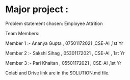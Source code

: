 # Major project : 

Problem statement chosen: Employee Attrition

Team Members:

Member 1 :-
Ananya Gupta , 07501172021 ,CSE-AI ,1st Yr

Member 2 :-
Sakshi Sihag , 05301172021 , CSE-AI , 1st Yr

Member 3 :-
Pari Khaitan , 05501172021 , CSE-AI ,1st Yr

Colab and Drive link are in the SOLUTION.md file.
